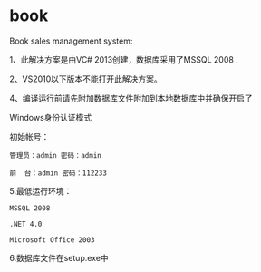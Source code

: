 book
====

Book sales management system: 

1、此解决方案是由VC# 2013创建，数据库采用了MSSQL 2008 . 

2、VS2010以下版本不能打开此解决方案。

4、编译运行前请先附加数据库文件附加到本地数据库中并确保开启了

Windows身份认证模式

初始帐号：

	管理员：admin 密码：admin
	
	前  台：admin 密码：112233
	
5.最低运行环境：

	MSSQL 2008
	
	.NET 4.0 
	
	Microsoft Office 2003	
	
6.数据库文件在setup.exe中
